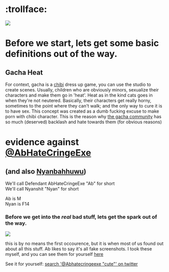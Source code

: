 # :trollface:
![](IMG_9118.jpeg)





# Before we start, lets get some basic definitions out of the way.

## Gacha Heat
For context, gacha is a [chibi](https://www.urbandictionary.com/define.php?term=chibi) dress up game, you can use the studio to create scenes. Usually, children who are obviously minors, sexualize their characters and make them go in 'heat'. Heat as in the kind cats goes in when they're not neutered. Basically, their characters get really horny, sometimes to the point where they can't walk; and the only way to cure it is to have sex. This concept was created as a dumb fucking excuse to make porn with chibi character. This is the reason why [the gacha community](https://www.urbandictionary.com/define.php?term=the%20gacha%20community) has so much (deserved) backlash and hate towards them (for obvious reasons)

# evidence against [@AbHateCringeExe](https://twitter.com/abhatecringeexe)
## (and also [Nyanbahhuwu](https://twitter.com/nyanbahhuwu))

We'll call Defendant AbHateCringeExe "Ab" for short \
We'll call Nyanshit "Nyan" for short

Ab is M \
Nyan is F14

### Before we get into the *real* bad stuff, lets get the spark out of the way.
![](/IMG_9115.jpeg)

this is by no means the first occourence, but it is when most of us found out about all this stuff.
Ab likes to say it's all fake screenshots. I took these myself, and you can see them for yourself [here](https://twitter.com/AbhatecringeExe/status/1665486657078919171)









See it for yourself: [search '@Abhatecringeexe "cute"' on twitter](https://twitter.com/search?q=%40Abhatecringeexe%20%22cute%22&src=typed_query&f=live)
